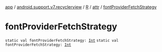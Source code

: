 [app](../../../index.md) / [android.support.v7.recyclerview](../../index.md) / [R](../index.md) / [attr](index.md) / [fontProviderFetchStrategy](.)

# fontProviderFetchStrategy

`static val fontProviderFetchStrategy: `[`Int`](https://kotlinlang.org/api/latest/jvm/stdlib/kotlin/-int/index.html)
`static val fontProviderFetchStrategy: `[`Int`](https://kotlinlang.org/api/latest/jvm/stdlib/kotlin/-int/index.html)